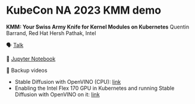 # KubeCon NA 2023 KMM demo

**KMM: Your Swiss Army Knife for Kernel Modules on Kubernetes**
Quentin Barrand, Red Hat
Hersh Pathak, Intel

🗣️ [Talk](https://sched.co/1R2v3)

📓 [Jupyter Notebook](python/kubecon.ipynb)

🎥 Backup videos
- Stable Diffusion with OpenVINO (CPU): [link](https://drive.google.com/file/d/1dNPUfX1VBCZPEq2ZN_YUY4a5Gq5xFFdD/view?usp=drive_link)
- Enabling the Intel Flex 170 GPU in Kubernetes and running Stable Diffusion with OpenVINO on it: [link](https://drive.google.com/file/d/1dJCTXqDBrN3B3VcSh-2gFDGMuqcvSar5/view?usp=drive_link)
